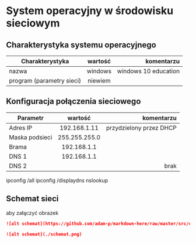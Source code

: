 System operacyjny w środowisku sieciowym
=========================================

Charakterystyka systemu operacyjnego
------------------------------------

| Charakterystyka | wartość           | komentarzu |
| ------------- |:-------------:| -----:|
| nazwa      | windows | windows 10 education|
| program (parametry sieci)      | niewiem |  |


Konfiguracja połączenia sieciowego
----------------------------------

| Parametr | wartość           | komentarzu |
| ------------- |:-------------:| -----:|
| Adres IP      |192.168.1.11 | przydzielony przez DHCP |
| Maska podsieci      |255.255.255.0  |  |
| Brama      |192.168.1.1  |  |
| DNS 1      | 192.168.1.1 |  |
| DNS 2      |  |brak  |

ipconfig /all
ipconfig /displaydns
nslookup

Schemat sieci
-------------

aby załączyć obrazek 

```markdown
![alt schemat](https://github.com/adam-p/markdown-here/raw/master/src/common/images/icon48.png)![alt schemat](https://github.com/adam-p/markdown-here/raw/master/src/common/images/icon48.png)

![alt schemat](./schemat.png)



